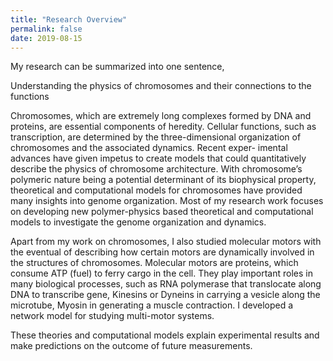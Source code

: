 ```yaml
---
title: "Research Overview"
permalink: false
date: 2019-08-15
---
```


My research can be summarized into one sentence,

<p class="italic text-center text-xl">Understanding the physics of chromosomes and their connections to the functions</p>

Chromosomes, which are extremely long complexes formed by DNA and proteins, are essential components of heredity. Cellular functions, such as transcription, are determined by the three-dimensional organization of chromosomes and the associated dynamics. Recent exper- imental advances have given impetus to create models that could quantitatively describe the physics of chromosome architecture. With chromosome’s polymeric nature being a potential determinant of its biophysical property, theoretical and computational models for chromosomes have provided many insights into genome organization. Most of my research work focuses on developing new polymer-physics based theoretical and computational models to investigate the genome organization and dynamics.

Apart from my work on chromosomes, I also studied molecular motors with the eventual of describing how certain motors are dynamically involved in the structures of chromosomes. Molecular motors are proteins, which consume ATP (fuel) to ferry cargo in the cell. They play important roles in many biological processes, such as RNA polymerase that translocate along DNA to transcribe gene, Kinesins or Dyneins in carrying a vesicle along the microtube, Myosin in generating a muscle contraction. I developed a network model for studying multi-motor systems.

These theories and computational models explain experimental results and make predictions on the outcome of future measurements.

